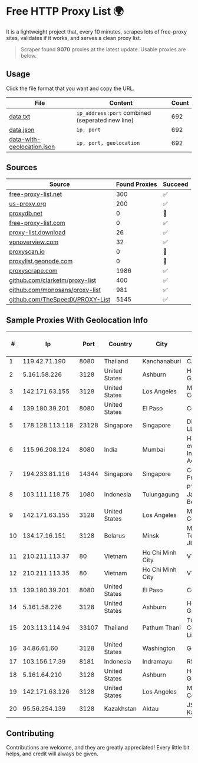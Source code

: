 
# Free HTTP Proxy List 🌍

It is a lightweight project that, every 10 minutes, scrapes lots of free-proxy sites, validates if it works, and serves a clean proxy list.


> Scraper found **9070** proxies at the latest update. Usable proxies are below.

## Usage

Click the file format that you want and copy the URL.


|File|Content|Count|
|----|-------|-----|
|[data.txt](https://raw.githubusercontent.com/themiralay/Proxy-List-World/master/data.txt)|`ip_address:port` combined (seperated new line)|692|
|[data.json](https://raw.githubusercontent.com/themiralay/Proxy-List-World/master/data.json)|`ip, port`|692|
|[data-with-geolocation.json](https://raw.githubusercontent.com/themiralay/Proxy-List-World/master/data-with-geolocation.json)|`ip, port, geolocation`|692|

## Sources

|Source|Found Proxies|Succeed|
|------|-------------|-------|
|[free-proxy-list.net](https://free-proxy-list.net)|300|✅|
|[us-proxy.org](https://www.us-proxy.org)|200|✅|
|[proxydb.net](http://proxydb.net)|0|🚫|
|[free-proxy-list.com](https://free-proxy-list.com/?page=&port=&type%5B%5D=http&type%5B%5D=https&up_time=0&search=Search)|0|✅|
|[proxy-list.download](https://www.proxy-list.download/HTTP)|26|✅|
|[vpnoverview.com](https://vpnoverview.com/privacy/anonymous-browsing/free-proxy-servers)|32|✅|
|[proxyscan.io](https://www.proxyscan.io)|0|🚫|
|[proxylist.geonode.com](https://proxylist.geonode.com/api/proxy-list?limit=300&page=1&sort_by=lastChecked&sort_type=desc&protocols=http,https)|0|🚫|
|[proxyscrape.com](https://api.proxyscrape.com/v2/?request=displayproxies&protocol=http&timeout=10000&country=all&ssl=all&anonymity=all)|1986|✅|
|[github.com/clarketm/proxy-list](https://raw.githubusercontent.com/clarketm/proxy-list/master/proxy-list-raw.txt)|400|✅|
|[github.com/monosans/proxy-list](https://raw.githubusercontent.com/monosans/proxy-list/main/proxies/http.txt)|981|✅|
|[github.com/TheSpeedX/PROXY-List](https://raw.githubusercontent.com/TheSpeedX/PROXY-List/master/http.txt)|5145|✅|


## Sample Proxies With Geolocation Info

|#|Ip|Port|Country|City|Internet Service Provider|
|-|--|----|-------|----|-------------------------|
|1|119.42.71.190|8080|Thailand|Kanchanaburi|CAT-BB|
|2|5.161.58.226|3128|United States|Ashburn|Hetzner Online GmbH|
|3|142.171.63.155|3128|United States|Los Angeles|Multacom Corporation|
|4|139.180.39.201|8080|United States|El Paso|Conterra|
|5|178.128.113.118|23128|Singapore|Singapore|DigitalOcean, LLC|
|6|115.96.208.124|8080|India|Mumbai|Hathway IP over Cable Internet Access|
|7|194.233.81.116|14344|Singapore|Singapore|Contabo Asia Private Limited|
|8|103.111.118.75|1080|Indonesia|Tulungagung|PT Dimensi Jaringan Bersinar|
|9|142.171.63.155|3128|United States|Los Angeles|Multacom Corporation|
|10|134.17.16.151|3128|Belarus|Minsk|Mobile TeleSystems JLLC|
|11|210.211.113.37|80|Vietnam|Ho Chi Minh City|VTDC|
|12|210.211.113.35|80|Vietnam|Ho Chi Minh City|VTDC|
|13|139.180.39.201|8080|United States|El Paso|Conterra|
|14|5.161.58.226|3128|United States|Ashburn|Hetzner Online GmbH|
|15|203.113.114.94|33107|Thailand|Pathum Thani|TOT Public Company Limited|
|16|34.86.61.60|3128|United States|Washington|Google LLC|
|17|103.156.17.39|8181|Indonesia|Indramayu|RSTNET|
|18|5.161.64.210|3128|United States|Ashburn|Hetzner Online GmbH|
|19|142.171.63.126|3128|United States|Los Angeles|Multacom Corporation|
|20|95.56.254.139|3128|Kazakhstan|Aktau|JSC Kazakhtelecom|



## Contributing

Contributions are welcome, and they are greatly appreciated! Every
little bit helps, and credit will always be given.

